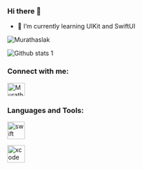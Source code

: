 ### Hi there 👋

- 🔭 I’m currently learning UIKit and SwiftUI

<p align="left"> <img src="https://komarev.com/ghpvc/?username=Murathaslak&label=Profile%20views&color=0e75b6&style=flat" alt="Murathaslak" /> </p>


![Github stats 1](https://github-readme-stats.vercel.app/api?username=Murathaslak&show_icons=true&theme=gradient) 

<h3 align="left">Connect with me:</h3>
<p align="left">
<a href="https://www.linkedin.com/in/osmanmurathaslak/" target="blank"><img align="center" src="https://raw.githubusercontent.com/rahuldkjain/github-profile-readme-generator/master/src/images/icons/Social/linked-in-alt.svg" alt="Murathaslak" height="30" width="40" /></a>
</p>

<h3 align="left">Languages and Tools:</h3>
<p align="left">
  
<a href="https://developer.apple.com/swift/" target="_blank" rel="noreferrer"> <img src="https://www.vectorlogo.zone/logos/swift/swift-icon.svg" alt="swift" width="40" height="40"/> </a> 
  
<a href="https://developer.apple.com/xcode/" target="_blank" rel="noreferrer"> <img src="https://www.vectorlogo.zone/logos/apple_xcode/apple_xcode-icon.svg" alt="xcode" width="40" height="40"/> </a> 
  
  </p>
  
